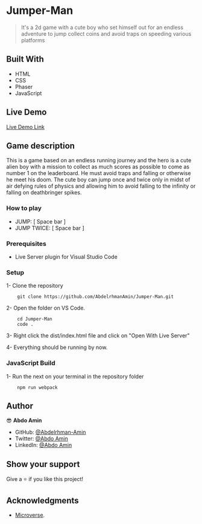 # Jumper-Man

> It's a 2d game with a cute boy who set himself out for an endless adventure to jump collect coins and avoid traps on speeding various platforms

## Built With

- HTML
- CSS
- Phaser
- JavaScript

## Live Demo

[Live Demo Link](https://stoic-bhaskara-99dd55.netlify.app/)

## Game description

This is a game based on an endless running journey and the hero is a cute alien boy with a mission to collect as much scores as possible to come as number 1 on the leaderboard.
He must avoid traps and falling or otherwise he meet his doom.
The cute boy can jump once and twice only in midst of air defying rules of physics and allowing him to avoid falling to the infinity or falling on deathbringer spikes.

### How to play

- JUMP:
  [ Space bar ]
- JUMP TWICE:
  [ Space bar ]

### Prerequisites

- Live Server plugin for Visual Studio Code

### Setup

1- Clone the repository

```
    git clone https://github.com/AbdelrhmanAmin/Jumper-Man.git
```

2- Open the folder on VS Code.

```
    cd Jumper-Man
    code .
```

3- Right click the dist/index.html file and click on "Open With Live Server"

4- Everything should be running by now.

### JavaScript Build

1- Run the next on your terminal in the repository folder

```
    npm run webpack
```

## Author

😎 **Abdo Amin**

- GitHub: [@Abdelrhman-Amin](https://github.com/AbdelrhmanAmin)
- Twitter: [@Abdo Amin](https://twitter.com/AbdoAmi60489112)
- LinkedIn: [@Abdo Amin](https://www.linkedin.com/in/abdo-amin-ab786a1b0/)

## Show your support

Give a ⭐️ if you like this project!

## Acknowledgments

- [Microverse](https://www.microverse.org/).
